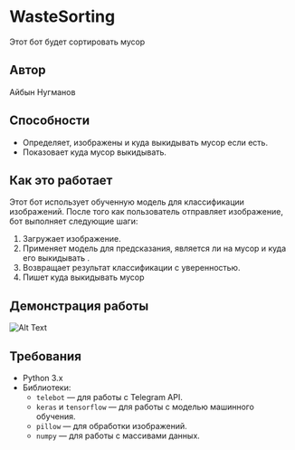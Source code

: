 # WasteSorting

Этот бот будет сортировать мусор

## Автор
Айбын Нугманов

## Способности

- Определяет, изображены и куда выкидывать мусор если есть.
- Показовает куда мусор выкидывать.


## Как это работает

Этот бот использует обученную модель для классификации изображений. После того как пользователь отправляет изображение, бот выполняет следующие шаги:

1. Загружает изображение.
2. Применяет модель для предсказания, является ли на мусор и куда его выкидывать .
3. Возвращает результат классификации с уверенностью.
4. Пишет куда выкидывать мусор

## Демонстрация работы
![Alt Text](https://i.postimg.cc/0NXv875w/2025-02-25-215751.png)

## Требования

- Python 3.x
- Библиотеки:
  - `telebot` — для работы с Telegram API.
  - `keras` и `tensorflow` — для работы с моделью машинного обучения.
  - `pillow` — для обработки изображений.
  - `numpy` — для работы с массивами данных.
